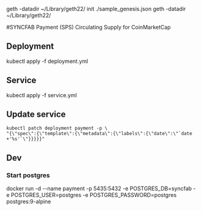 
geth -datadir ~/Library/geth22/ init ./sample_genesis.json
geth -datadir ~/Library/geth22/


#SYNCFAB Payment (SPS)
  Circulating Supply for CoinMarketCap
## Deployment
kubectl apply -f deployment.yml
## Service
kubectl apply -f service.yml
## Update service
  ```
  kubectl patch deployment payment -p \
  "{\"spec\":{\"template\":{\"metadata\":{\"labels\":{\"date\":\"`date +'%s'`\"}}}}}"
  ```
## Dev
### Start postgres
docker run -d --name payment -p 5435:5432 -e POSTGRES_DB=syncfab -e POSTGRES_USER=postgres -e POSTGRES_PASSWORD=postgres postgres:9-alpine


